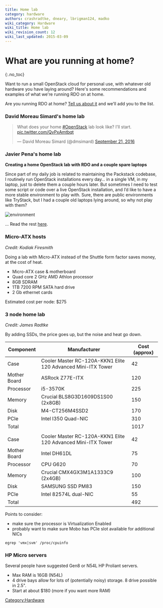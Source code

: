 ```yaml
---
title: Home lab
category: hardware
authors: crashradtke, dneary, lbrigman124, madko
wiki_category: Hardware
wiki_title: Home lab
wiki_revision_count: 12
wiki_last_updated: 2015-03-09
---
```


# What are you running at home?

{:.no_toc}

Want to run a small OpenStack cloud for personal use, with
whatever old hardware you have laying around? Here's some
recommendations and examples of what we're running RDO on at home.

Are you running RDO at home? [Tell us about
it](mailto:rbowen@redhat.com) and we'll add you to the list.


### David Moreau Simard's home lab

<blockquote class="twitter-tweet" data-lang="en"><p lang="en" dir="ltr">What does your home <a
href="https://twitter.com/hashtag/OpenStack?src=hash">#OpenStack</a> lab
look like? I'll start. <a
href="https://t.co/QvPxAmtbqt">pic.twitter.com/QvPxAmtbqt</a></p>&mdash;
David Moreau Simard (@dmsimard) <a href="https://twitter.com/dmsimard/status/778646409293733888">September 21, 2016</a>
</blockquote>

### Javier Pena's home lab

**Creating a home OpenStack lab with RDO and a couple spare laptops**

Since part of my daily job is related to maintaining the Packstack
codebase, I routinely run OpenStack installations every day… in a single
VM, in my laptop, just to delete them a couple hours later. But
sometimes I need to test some script or code over a live OpenStack
installation, and I’d like to have a more stable environment to play
with. Sure, there are public environments like TryStack, but I had a
couple old laptops lying around, so why not play with them?

![environment](http://www.jpena.net/wp-content/uploads/2016/02/2nodesetup-1.png)

... Read the rest [here](http://www.jpena.net/?p=31).


### Micro-ATX hosts

*Credit: Kodiak Firesmith*

Doing a lab with Micro-ATX instead of the Shuttle form factor saves money, at the cost of heat.

*   Micro-ATX case & motherboard
*   Quad core 2 GHz AMD Athlon processor
*   8GB SDRAM
*   1TB 7200 RPM SATA hard drive
*   2 Gb ethernet cards

Estimated cost per node: $275

### 3 node home lab

*Credit: James Radtke*

By adding SSDs, the price goes up, but the noise and heat go down.

| Component    | Manufacturer                                                 | Cost (approx) |
|--------------|--------------------------------------------------------------|---------------|
| Case         | Cooler Master RC-120A-KKN1 Elite 120 Advanced Mini-ITX Tower | 42            |
| Mother Board | ASRock Z77E-ITX                                              | 120           |
| Processor    | i5-3570K                                                     | 225           |
| Memory       | Crucial BLS8G3D1609DS1S00 (2x8GB)                            | 150           |
| Disk         | M4-CT256M4SSD2                                               | 170           |
| PCIe         | Intel I350 Quad-NIC                                          | 310           |
| Total        |                                                              | 1017          |
|              |                                                              |               |
| Case         | Cooler Master RC-120A-KKN1 Elite 120 Advanced Mini-ITX Tower | 42            |
| Mother Board | Intel DH61DL                                                 | 75            |
| Processor    | CPU G620                                                     | 70            |
| Memory       | Crucial CMX4GX3M1A1333C9 (2x4GB)                             | 100           |
| Disk         | SAMSUNG SSD PM83                                             | 150           |
| PCIe         | Intel 82574L dual-NIC                                        | 55            |
| Total        |                                                              | 492           |

Points to consider:

*   make sure the processor is Virtualization Enabled
*   probably want to make sure Mobo has PCIe slot available for additional NICs

<!-- -->

    egrep 'vmx|svm' /proc/cpuinfo

### HP Micro servers

Several people have suggested Gen8 or N54L HP Proliant servers.

*   Max RAM is 16GB (N54L)
*   4 drive bays allow for lots of (potentially noisy) storage. 8 drive possible in 2.5".
*   Start at about $180 (more if you want more RAM)

<script async src="//platform.twitter.com/widgets.js" charset="utf-8"></script>
<Category:Hardware>
